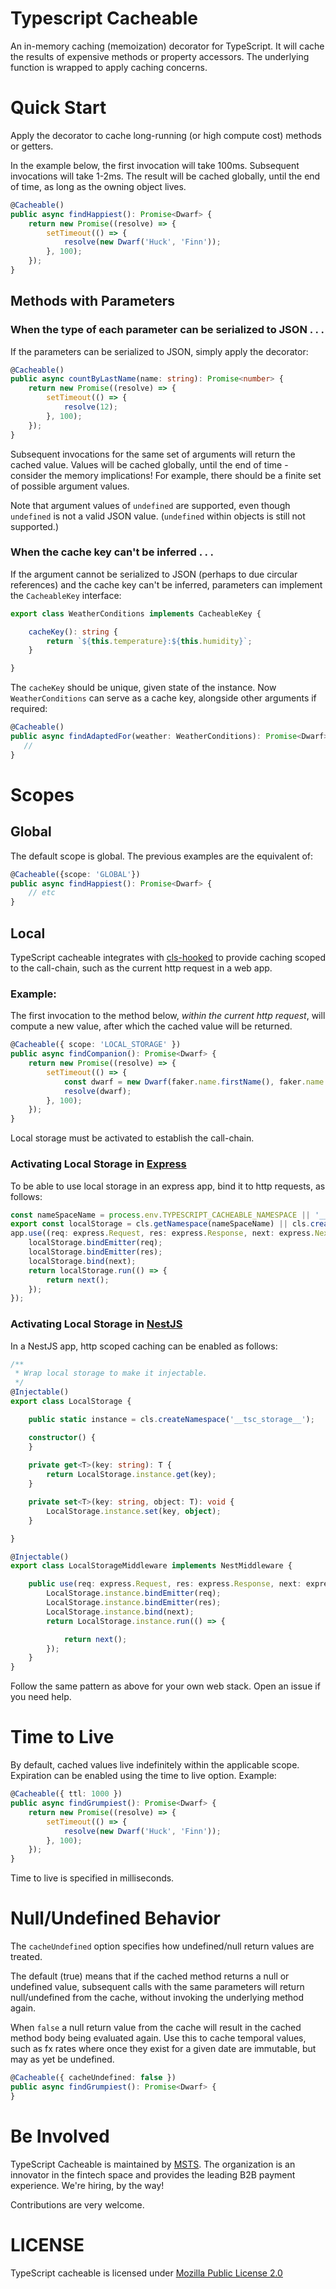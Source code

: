 # Typescript Cacheable

An in-memory caching (memoization) decorator for TypeScript. It will cache the results of expensive methods or property accessors. The underlying function is wrapped to apply 
caching concerns. 

# Quick Start 

Apply the decorator to cache long-running (or high compute cost) methods or getters. 

In the example below, the first invocation will take 100ms. Subsequent invocations will take 1-2ms. The result will be cached globally, until the end of time, as long as the owning object lives.  

```typescript
@Cacheable()
public async findHappiest(): Promise<Dwarf> {
    return new Promise((resolve) => {
        setTimeout(() => {
            resolve(new Dwarf('Huck', 'Finn'));
        }, 100);
    });
} 
```

## Methods with Parameters

### When the type of each parameter can be serialized to JSON . . .

If the parameters can be serialized to JSON, simply apply the decorator: 

```typescript
@Cacheable()
public async countByLastName(name: string): Promise<number> {
    return new Promise((resolve) => {
        setTimeout(() => {
            resolve(12);
        }, 100);
    });
}
```

Subsequent invocations for the same set of arguments will return the cached value. Values will be cached globally, until the end of time - consider the memory implications! For example, there should be a finite set of possible argument values.   

Note that argument values of `undefined` are supported, even though `undefined` is not a valid JSON value. (`undefined` within objects is still not supported.)

### When the cache key can't be inferred . . .

If the argument cannot be serialized to JSON (perhaps to due circular references) and the cache key can't be inferred, parameters can implement the `CacheableKey` interface: 

```typescript
export class WeatherConditions implements CacheableKey {

    cacheKey(): string {
        return `${this.temperature}:${this.humidity}`;
    }

}
```

The `cacheKey` should be unique, given state of the instance. Now `WeatherConditions` can serve as a cache key, alongside other arguments if required: 

```typescript
@Cacheable()
public async findAdaptedFor(weather: WeatherConditions): Promise<Dwarf> {
   //
}
```

# Scopes 

## Global 

The default scope is global. The previous examples are the equivalent of: 

```typescript
@Cacheable({scope: 'GLOBAL'})
public async findHappiest(): Promise<Dwarf> {
    // etc
} 
```

## Local 

TypeScript cacheable integrates with [cls-hooked](https://github.com/jeff-lewis/cls-hooked) to provide caching scoped to the call-chain, such as the current http request in a web app. 

### Example:

The first invocation to the method below, _within the current http request_, will compute a new value, after which the cached value will be returned. 

```typescript
@Cacheable({ scope: 'LOCAL_STORAGE' })
public async findCompanion(): Promise<Dwarf> {
    return new Promise((resolve) => {
        setTimeout(() => {
            const dwarf = new Dwarf(faker.name.firstName(), faker.name.lastName());
            resolve(dwarf);
        }, 100);
    });
}
```

Local storage must be activated to establish the call-chain.  

### Activating Local Storage in [Express](https://expressjs.com/)

To be able to use local storage in an express app, bind it to http requests, as follows: 

```typescript
const nameSpaceName = process.env.TYPESCRIPT_CACHEABLE_NAMESPACE || '__tsc_storage__';
export const localStorage = cls.getNamespace(nameSpaceName) || cls.createNamespace(nameSpaceName);
app.use((req: express.Request, res: express.Response, next: express.NextFunction) => {
    localStorage.bindEmitter(req);
    localStorage.bindEmitter(res);
    localStorage.bind(next);
    return localStorage.run(() => {
        return next();
    });
});
```

### Activating Local Storage in [NestJS](https://nestjs.com/)

In a NestJS app, http scoped caching can be enabled as follows: 

```typescript
/**
 * Wrap local storage to make it injectable.
 */
@Injectable()
export class LocalStorage {

    public static instance = cls.createNamespace('__tsc_storage__');

    constructor() {
    }
    
    private get<T>(key: string): T {
        return LocalStorage.instance.get(key);
    }

    private set<T>(key: string, object: T): void {
        LocalStorage.instance.set(key, object);
    }

}

@Injectable()
export class LocalStorageMiddleware implements NestMiddleware {

    public use(req: express.Request, res: express.Response, next: express.NextFunction) {
        LocalStorage.instance.bindEmitter(req);
        LocalStorage.instance.bindEmitter(res);
        LocalStorage.instance.bind(next);
        return LocalStorage.instance.run(() => {

            return next();
        });
    }
}
```

Follow the same pattern as above for your own web stack. Open an issue if you need help. 

# Time to Live 

By default, cached values live indefinitely within the applicable scope. Expiration can be enabled using the time to live option. Example: 

```typescript
@Cacheable({ ttl: 1000 })
public async findGrumpiest(): Promise<Dwarf> {
    return new Promise((resolve) => {
        setTimeout(() => {
            resolve(new Dwarf('Huck', 'Finn'));
        }, 100);
    });
}
```
  
Time to live is specified in milliseconds. 

# Null/Undefined Behavior

The `cacheUndefined` option specifies how undefined/null return values are treated. 

The default (true) means that if the cached method returns a null or undefined value, subsequent calls with the same parameters will return null/undefined from the cache, without invoking the underlying method again. 

When `false` a null return value from the cache will result in the cached method body being evaluated again. Use this to cache temporal values, such as fx rates where once they exist for a given date are immutable, but may as yet be undefined.
                                 
```typescript
@Cacheable({ cacheUndefined: false })
public async findGrumpiest(): Promise<Dwarf> {    
}
```

# Be Involved

TypeScript Cacheable is maintained by [MSTS](https://www.msts.com/en). The organization is an innovator in the fintech space and provides the leading B2B payment experience. We're hiring, by the way! 

Contributions are very welcome.    

 

# LICENSE 

TypeScript cacheable is licensed under [Mozilla Public License 2.0](https://www.mozilla.org/en-US/MPL/2.0/)
